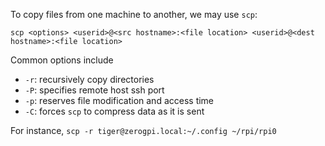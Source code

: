 To copy files from one machine to another, we may use `scp`:

`scp <options> <userid>@<src hostname>:<file location> <userid>@<dest hostname>:<file location>`

Common options include 
- `-r`: recursively copy directories
- `-P`: specifies remote host ssh port
- `-p`: reserves file modification and access time
- `-C`: forces `scp` to compress data as it is sent

For instance, 
`scp -r tiger@zerogpi.local:~/.config ~/rpi/rpi0`
